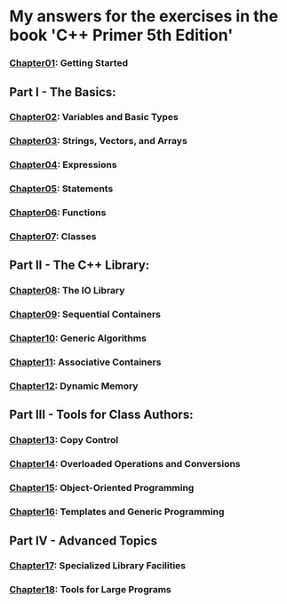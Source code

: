 # My answers for the exercises in the book 'C++ Primer 5th Edition'
### [Chapter01](Chapter01/): Getting Started
## Part I - The Basics:
### [Chapter02](Chapter02/): Variables and Basic Types
### [Chapter03](Chapter03/): Strings, Vectors, and Arrays
### [Chapter04](Chapter04/): Expressions
### [Chapter05](Chapter05/): Statements
### [Chapter06](Chapter06/): Functions
### [Chapter07](Chapter07/): Classes
## Part II - The C++ Library:
### [Chapter08](Chapter08/): The IO Library
### [Chapter09](Chapter09/): Sequential Containers
### [Chapter10](Chapter10/): Generic Algorithms
### [Chapter11](Chapter11/): Associative Containers
### [Chapter12](Chapter12/): Dynamic Memory
## Part III - Tools for Class Authors:
### [Chapter13](Chapter13/): Copy Control
### [Chapter14](Chapter14/): Overloaded Operations and Conversions
### [Chapter15](Chapter15/): Object-Oriented Programming
### [Chapter16](Chapter16/): Templates and Generic Programming
## Part IV - Advanced Topics
### [Chapter17](Chapter17/): Specialized Library Facilities
### [Chapter18](Chapter18/): Tools for Large Programs
